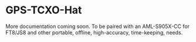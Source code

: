 # GPS-TCXO-Hat
More documentation coming soon. 
To be paired with an AML-S905X-CC for FT8/JS8 and other portable, offline, high-accuracy, time-keeping, needs.
